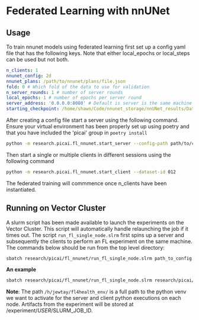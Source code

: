 # Federated Learning with nnUNet

## Usage
To train nnunet models using federated learning first set up a config yaml file that has the following keys. Note that either local_epochs or local_steps can be used but not both.

```yaml
n_clients: 1
nnunet_config: 2d
nnunet_plans: /path/to/nnunet/plans/file.json
fold: 0 # Which fold of the data to use for validation
n_server_rounds: 1 # number of server rounds
local_epochs: 1 # number of epochs per server round
server_address: '0.0.0.0:8080' # Default is server is the same machine
starting_checkpoint: /home/shawn/Code/nnunet_storage/nnUNet_results/Dataset012_PICAI-debug/nnUNetTrainer_1epoch__nnUNetPlans__2d/fold_0/checkpoint_best.pth # This is currently required due to a 'bug' in flwr. I have raised an issue: https://github.com/adap/flower/issues/3770
```

After creating a config file start a server using the following command. Ensure your virtual environment has been properly set up using poetry and that you have included the 'picai' group in ```poetry install```

```bash
python -m research.picai.fl_nnunet.start_server --config-path path/to/config.yaml
```

Then start a single or multiple clients in different sessions using the following command

```bash
python -m research.picai.fl_nnunet.start_client --dataset-id 012
```

The federated training will commmence once n_clients have been instantiated.

## Running on Vector Cluster
A slurm script has been made available to launch the experiments on the Vector Cluster. This script will automatically handle relaunching the job if it times out. The script `run_fl_single_node.slrm` first spins up a server and subsequently the clients to perform an FL experiment on the same machine. The commands below should be run from the top level directory:

```bash
sbatch research/picai/fl_nnunet/run_fl_single_node.slrm path_to_config.yaml path_to_desired_venv/ <n_clients> <fold> <dataset-id>
```
__An example__
```bash
sbatch research/picai/fl_nnunet/run_fl_single_node.slrm research/picai/fl_nnunet/config.yaml /h/jewtay/fl4health_env/ 2 0 005
```

__Note__: The path `/h/jewtay/fl4health_env/` is a full path to the python venv we want to activate for the server and client python executions on each node. Artifacts from the experiment will be stored at /experiment/${USER}/$SLURM_JOB_ID.
